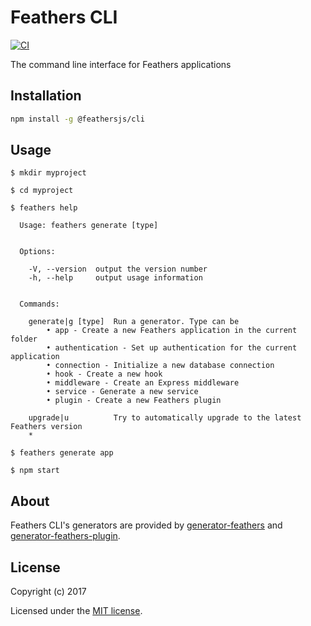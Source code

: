 # Feathers CLI

[![CI](https://github.com/feathersjs/cli/workflows/CI/badge.svg)](https://github.com/feathersjs/cli/actions?query=workflow%3ACI)

The command line interface for Feathers applications

## Installation

```bash
npm install -g @feathersjs/cli
```

## Usage

```
$ mkdir myproject

$ cd myproject

$ feathers help

  Usage: feathers generate [type]


  Options:

    -V, --version  output the version number
    -h, --help     output usage information


  Commands:

    generate|g [type]  Run a generator. Type can be
    	• app - Create a new Feathers application in the current folder
    	• authentication - Set up authentication for the current application
    	• connection - Initialize a new database connection
    	• hook - Create a new hook
    	• middleware - Create an Express middleware
    	• service - Generate a new service
    	• plugin - Create a new Feathers plugin

    upgrade|u          Try to automatically upgrade to the latest Feathers version
    *

$ feathers generate app

$ npm start
```

## About

Feathers CLI's generators are provided by [generator-feathers](https://github.com/feathersjs/generator-feathers) and [generator-feathers-plugin](https://github.com/feathersjs/generator-feathers-plugin).

## License

Copyright (c) 2017

Licensed under the [MIT license](LICENSE).
